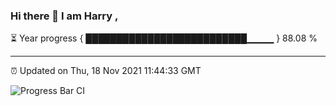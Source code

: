 ### Hi there 👋 I am Harry , 

⏳ Year progress { ██████████████████████████▁▁▁▁ } 88.08 %

---

⏰ Updated on Thu, 18 Nov 2021 11:44:33 GMT

![Progress Bar CI](https://github.com/duykhang68/duykhang68/workflows/Progress%20Bar%20CI/badge.svg)

